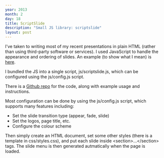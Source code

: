 ```yaml
---
year: 2013
month: 2
day: 18
title: ScriptSlide
description: "Small JS library: scriptslide"
layout: post
---
```


<p>
I've taken to writing most of my recent presentations in plain HTML (rather than using third-party software or services). I used
JavaScript to handle the appearance and ordering of slides. An example (to show what I mean) is 
<a href="http://www.willwebberley.net/downloads/scriptslide" target="_blank">here</a>.
</p>
<p>I bundled the JS into a single script, <span class="code">js/scriptslide.js</span>, which can be configured
using the <span class="code">js/config.js</span> script. </p>
<p>There is a <a href="https://github.com/willwebberley/ScriptSlide" target="_blank">Github repo</a> for the code, along with example usage and instructions.</p>
<p>
Most configuration can be done by using the <span class="code">js/config.js</span> script, which supports many features including:</p>
<ul>
	<li>Set the slide transition type (appear, fade, slide)</li>
	<li>Set the logos, page title, etc.</li>
	<li>Configure the colour scheme</li>
</ul>
<p>
Then simply create an HTML document, set some other styles (there is a template in <span class="code">css/styles.css</span>), and 
put each slide inside <span class="code">&lt;section&gt;...&lt;/section&gt;</span> tags. The slide menu is then generated autmatically
when the page is loaded.
</p>
